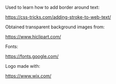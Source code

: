 Used to learn how to add border around text:

https://css-tricks.com/adding-stroke-to-web-text/

Obtained transparent background images from:

https://www.hiclipart.com/

Fonts:

https://fonts.google.com/

Logo made with:

https://www.wix.com/